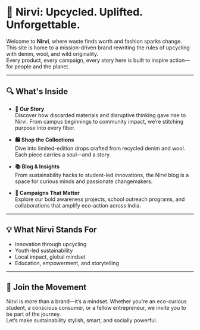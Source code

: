 # 🌱 Nirvi: Upcycled. Uplifted. Unforgettable.

Welcome to **Nirvi**, where waste finds worth and fashion sparks change.  
This site is home to a mission-driven brand rewriting the rules of upcycling with denim, wool, and wild originality.  
Every product, every campaign, every story here is built to inspire action—for people and the planet.

---

## 🔍 What's Inside

- **🌿 Our Story**  
  Discover how discarded materials and disruptive thinking gave rise to Nirvi. From campus beginnings to community impact, we’re stitching purpose into every fiber.

- **🛍️ Shop the Collections**  
  Dive into limited-edition drops crafted from recycled denim and wool. Each piece carries a soul—and a story.

- **📚 Blog & Insights**  
  From sustainability hacks to student-led innovations, the Nirvi blog is a space for curious minds and passionate changemakers.

- **📢 Campaigns That Matter**  
  Explore our bold awareness projects, school outreach programs, and collaborations that amplify eco-action across India.

---

## 💡 What Nirvi Stands For

- Innovation through upcycling  
- Youth-led sustainability  
- Local impact, global mindset  
- Education, empowerment, and storytelling

---

## 🤝 Join the Movement

Nirvi is more than a brand—it’s a mindset. Whether you're an eco-curious student, a conscious consumer, or a fellow entrepreneur, we invite you to be part of the journey.  
Let’s make sustainability stylish, smart, and socially powerful. 